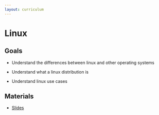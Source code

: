 ```yaml
---
layout: curriculum
---
```


# Linux

## Goals

* Understand the differences between linux and other operating systems

* Understand what a linux distribution is

* Understand linux use cases

## Materials

* [Slides](https://docs.google.com/presentation/d/1IAOYh9FnX7hZrVxyF7Rg-9abdc9XRmj4_M_Zq984wRc/edit#slide=id.p)
